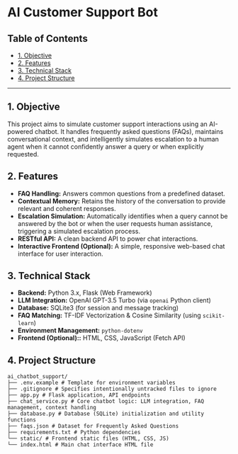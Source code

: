 # AI Customer Support Bot

## Table of Contents

- [1. Objective](#1-objective)
- [2. Features](#2-features)
- [3. Technical Stack](#3-technical-stack)
- [4. Project Structure](#4-project-structure)

---

## 1. Objective

This project aims to simulate customer support interactions using an AI-powered chatbot. It handles frequently asked questions (FAQs), maintains conversational context, and intelligently simulates escalation to a human agent when it cannot confidently answer a query or when explicitly requested.

## 2. Features

*   **FAQ Handling:** Answers common questions from a predefined dataset.
*   **Contextual Memory:** Retains the history of the conversation to provide relevant and coherent responses.
*   **Escalation Simulation:** Automatically identifies when a query cannot be answered by the bot or when the user requests human assistance, triggering a simulated escalation process.
*   **RESTful API:** A clean backend API to power chat interactions.
*   **Interactive Frontend (Optional):** A simple, responsive web-based chat interface for user interaction.

## 3. Technical Stack

*   **Backend:** Python 3.x, Flask (Web Framework)
*   **LLM Integration:** OpenAI GPT-3.5 Turbo (via `openai` Python client)
*   **Database:** SQLite3 (for session and message tracking)
*   **FAQ Matching:** TF-IDF Vectorization & Cosine Similarity (using `scikit-learn`)
*   **Environment Management:** `python-dotenv`
*   **Frontend (Optional)::** HTML, CSS, JavaScript (Fetch API)

## 4. Project Structure
```
ai_chatbot_support/
├── .env.example # Template for environment variables
├── .gitignore # Specifies intentionally untracked files to ignore
├── app.py # Flask application, API endpoints
├── chat_service.py # Core chatbot logic: LLM integration, FAQ management, context handling
├── database.py # Database (SQLite) initialization and utility functions
├── faqs.json # Dataset for Frequently Asked Questions
├── requirements.txt # Python dependencies
└── static/ # Frontend static files (HTML, CSS, JS)
└── index.html # Main chat interface HTML file
```
